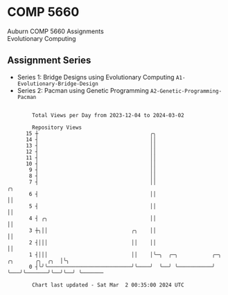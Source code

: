 # COMP 5660
Auburn COMP 5660 Assignments  
Evolutionary Computing

## Assignment Series
- Series 1: Bridge Designs using Evolutionary Computing `A1-Evolutionary-Bridge-Design`
- Series 2: Pacman using Genetic Programming `A2-Genetic-Programming-Pacman`

```

        Total Views per Day from 2023-12-04 to 2024-03-02

        Repository Views
      15 ┼                                    ╭╮
      14 ┤                                    ││
      13 ┤                                    ││
      12 ┤                                    ││
      11 ┤                                    ││
      10 ┤                                    ││
       9 ┤                                    ││
       8 ┤                                    ││
       7 ┤                                    ││                                         ╭╮
       6 ┤                                    ││                                         ││
       5 ┤                                    ││                                         ││
       4 ┤ ╭╮                                 ││                                         ││
       3 ┼╮││                           ╭╮    ││                                         ││
       2 ┤│││                           ││    ││                                         ││
       1 ┤│││                           ││    │╰─╮  ╭─╮           ╭─╮   ╭╮       ╭╮  ╭╮  │╰╮
       0 ┤╰╯╰───────────────────────────╯╰────╯  ╰──╯ ╰───────────╯ ╰───╯╰───────╯╰──╯╰──╯ ╰───────

        Chart last updated - Sat Mar  2 00:35:00 2024 UTC
        
```
